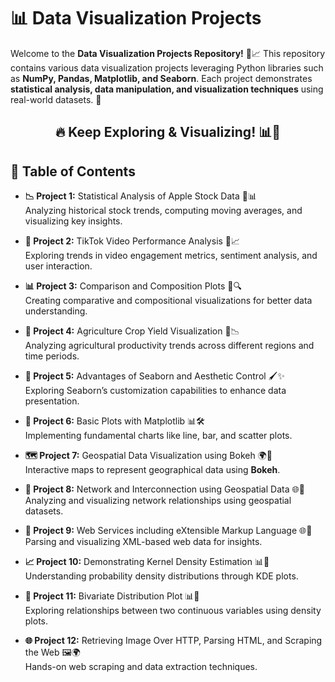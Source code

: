 # 📊 Data Visualization Projects

Welcome to the **Data Visualization Projects Repository!** 🎨📈 This repository contains various data visualization projects leveraging Python libraries such as **NumPy, Pandas, Matplotlib, and Seaborn**. Each project demonstrates **statistical analysis, data manipulation, and visualization techniques** using real-world datasets. 🚀

<div align="center">

## 🔥 Keep Exploring & Visualizing! 📊🚀

</div>

## 📜 Table of Contents

- **📉 Project 1:** Statistical Analysis of Apple Stock Data 🍏📊  
  Analyzing historical stock trends, computing moving averages, and visualizing key insights.

- **📱 Project 2:** TikTok Video Performance Analysis 🎵📈  
  Exploring trends in video engagement metrics, sentiment analysis, and user interaction.

- **📊 Project 3:** Comparison and Composition Plots 📑🔍  
  Creating comparative and compositional visualizations for better data understanding.

- **🌾 Project 4:** Agriculture Crop Yield Visualization 🌽📉  
  Analyzing agricultural productivity trends across different regions and time periods.

- **🎨 Project 5:** Advantages of Seaborn and Aesthetic Control 🖌️✨  
  Exploring Seaborn’s customization capabilities to enhance data presentation.

- **📏 Project 6:** Basic Plots with Matplotlib 📊🛠️  
  Implementing fundamental charts like line, bar, and scatter plots.

- **🗺️ Project 7:** Geospatial Data Visualization using Bokeh 🌍📍  
  Interactive maps to represent geographical data using **Bokeh**.

- **🔗 Project 8:** Network and Interconnection using Geospatial Data 🌐🔌  
  Analyzing and visualizing network relationships using geospatial datasets.

- **📡 Project 9:** Web Services including eXtensible Markup Language 🌐📜  
  Parsing and visualizing XML-based web data for insights.

- **📈 Project 10:** Demonstrating Kernel Density Estimation 📊🌊  
  Understanding probability density distributions through KDE plots.

- **🔄 Project 11:** Bivariate Distribution Plot 📊🔬  
  Exploring relationships between two continuous variables using density plots.

- **🌐 Project 12:** Retrieving Image Over HTTP, Parsing HTML, and Scraping the Web 🖼️🌍  
  Hands-on web scraping and data extraction techniques.
